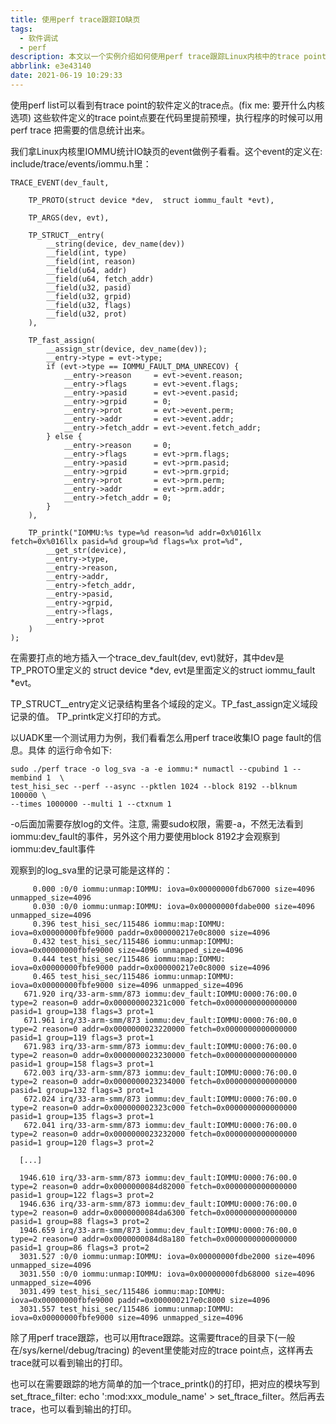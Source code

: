 ```yaml
---
title: 使用perf trace跟踪IO缺页
tags:
  - 软件调试
  - perf
description: 本文以一个实例介绍如何使用perf trace跟踪Linux内核中的trace point
abbrlink: e3e43140
date: 2021-06-19 10:29:33
---
```


使用perf list可以看到有trace point的软件定义的trace点。(fix me: 要开什么内核选项)
这些软件定义的trace point点要在代码里提前预埋，执行程序的时候可以用perf trace
把需要的信息统计出来。

我们拿Linux内核里IOMMU统计IO缺页的event做例子看看。这个event的定义在:
include/trace/events/iommu.h里：
```
TRACE_EVENT(dev_fault,

	TP_PROTO(struct device *dev,  struct iommu_fault *evt),

	TP_ARGS(dev, evt),

	TP_STRUCT__entry(
		__string(device, dev_name(dev))
		__field(int, type)
		__field(int, reason)
		__field(u64, addr)
		__field(u64, fetch_addr)
		__field(u32, pasid)
		__field(u32, grpid)
		__field(u32, flags)
		__field(u32, prot)
	),

	TP_fast_assign(
		__assign_str(device, dev_name(dev));
		__entry->type = evt->type;
		if (evt->type == IOMMU_FAULT_DMA_UNRECOV) {
			__entry->reason		= evt->event.reason;
			__entry->flags		= evt->event.flags;
			__entry->pasid		= evt->event.pasid;
			__entry->grpid		= 0;
			__entry->prot		= evt->event.perm;
			__entry->addr		= evt->event.addr;
			__entry->fetch_addr	= evt->event.fetch_addr;
		} else {
			__entry->reason		= 0;
			__entry->flags		= evt->prm.flags;
			__entry->pasid		= evt->prm.pasid;
			__entry->grpid		= evt->prm.grpid;
			__entry->prot		= evt->prm.perm;
			__entry->addr		= evt->prm.addr;
			__entry->fetch_addr	= 0;
		}
	),

	TP_printk("IOMMU:%s type=%d reason=%d addr=0x%016llx fetch=0x%016llx pasid=%d group=%d flags=%x prot=%d",
		__get_str(device),
		__entry->type,
		__entry->reason,
		__entry->addr,
		__entry->fetch_addr,
		__entry->pasid,
		__entry->grpid,
		__entry->flags,
		__entry->prot
	)
);
```
在需要打点的地方插入一个trace_dev_fault(dev, evt)就好，其中dev是TP_PROTO里定义的
struct device *dev, evt是里面定义的struct iommu_fault *evt。

TP_STRUCT__entry定义记录结构里各个域段的定义。TP_fast_assign定义域段记录的值。
TP_printk定义打印的方式。

以UADK里一个测试用力为例，我们看看怎么用perf trace收集IO page fault的信息。具体
的运行命令如下:
```
sudo ./perf trace -o log_sva -a -e iommu:* numactl --cpubind 1 --membind 1  \
test_hisi_sec --perf --async --pktlen 1024 --block 8192 --blknum 100000 \
--times 1000000 --multi 1 --ctxnum 1
```
-o后面加需要存放log的文件。注意, 需要sudo权限，需要-a，不然无法看到
iommu:dev_fault的事件，另外这个用力要使用block 8192才会观察到iommu:dev_fault事件

观察到的log_sva里的记录可能是这样的：
```
     0.000 :0/0 iommu:unmap:IOMMU: iova=0x00000000fdb67000 size=4096 unmapped_size=4096
     0.030 :0/0 iommu:unmap:IOMMU: iova=0x00000000fdabe000 size=4096 unmapped_size=4096
     0.396 test_hisi_sec/115486 iommu:map:IOMMU: iova=0x00000000fbfe9000 paddr=0x000000217e0c8000 size=4096
     0.432 test_hisi_sec/115486 iommu:unmap:IOMMU: iova=0x00000000fbfe9000 size=4096 unmapped_size=4096
     0.444 test_hisi_sec/115486 iommu:map:IOMMU: iova=0x00000000fbfe9000 paddr=0x000000217e0c8000 size=4096
     0.465 test_hisi_sec/115486 iommu:unmap:IOMMU: iova=0x00000000fbfe9000 size=4096 unmapped_size=4096
   671.920 irq/33-arm-smm/873 iommu:dev_fault:IOMMU:0000:76:00.0 type=2 reason=0 addr=0x000000002321c000 fetch=0x0000000000000000 pasid=1 group=138 flags=3 prot=1
   671.961 irq/33-arm-smm/873 iommu:dev_fault:IOMMU:0000:76:00.0 type=2 reason=0 addr=0x0000000023220000 fetch=0x0000000000000000 pasid=1 group=119 flags=3 prot=1
   671.983 irq/33-arm-smm/873 iommu:dev_fault:IOMMU:0000:76:00.0 type=2 reason=0 addr=0x0000000023230000 fetch=0x0000000000000000 pasid=1 group=158 flags=3 prot=1
   672.003 irq/33-arm-smm/873 iommu:dev_fault:IOMMU:0000:76:00.0 type=2 reason=0 addr=0x0000000023234000 fetch=0x0000000000000000 pasid=1 group=132 flags=3 prot=1
   672.024 irq/33-arm-smm/873 iommu:dev_fault:IOMMU:0000:76:00.0 type=2 reason=0 addr=0x000000002323c000 fetch=0x0000000000000000 pasid=1 group=135 flags=3 prot=1
   672.041 irq/33-arm-smm/873 iommu:dev_fault:IOMMU:0000:76:00.0 type=2 reason=0 addr=0x0000000023232000 fetch=0x0000000000000000 pasid=1 group=120 flags=3 prot=2

  [...]

  1946.610 irq/33-arm-smm/873 iommu:dev_fault:IOMMU:0000:76:00.0 type=2 reason=0 addr=0x0000000084d82000 fetch=0x0000000000000000 pasid=1 group=122 flags=3 prot=2
  1946.636 irq/33-arm-smm/873 iommu:dev_fault:IOMMU:0000:76:00.0 type=2 reason=0 addr=0x0000000084da6300 fetch=0x0000000000000000 pasid=1 group=88 flags=3 prot=2
  1946.659 irq/33-arm-smm/873 iommu:dev_fault:IOMMU:0000:76:00.0 type=2 reason=0 addr=0x0000000084d8a180 fetch=0x0000000000000000 pasid=1 group=86 flags=3 prot=2
  3031.527 :0/0 iommu:unmap:IOMMU: iova=0x00000000fdbe2000 size=4096 unmapped_size=4096
  3031.550 :0/0 iommu:unmap:IOMMU: iova=0x00000000fdb68000 size=4096 unmapped_size=4096
  3031.499 test_hisi_sec/115486 iommu:map:IOMMU: iova=0x00000000fbfe9000 paddr=0x000000217e0c8000 size=4096
  3031.557 test_hisi_sec/115486 iommu:unmap:IOMMU: iova=0x00000000fbfe9000 size=4096 unmapped_size=4096
```

除了用perf trace跟踪，也可以用ftrace跟踪。这需要ftrace的目录下(一般在/sys/kernel/debug/tracing)
的event里使能对应的trace point点，这样再去trace就可以看到输出的打印。

也可以在需要跟踪的地方简单的加一个trace_printk()的打印，把对应的模块写到
set_ftrace_filter: echo ':mod:xxx_module_name' > set_ftrace_filter。然后再去
trace，也可以看到输出的打印。
